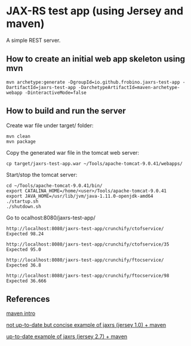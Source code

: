 # JAX-RS test app (using Jersey and maven)

A simple REST server.

## How to create an initial web app skeleton using mvn

```
mvn archetype:generate -DgroupId=io.github.frobino.jaxrs-test-app -DartifactId=jaxrs-test-app -DarchetypeArtifactId=maven-archetype-webapp -DinteractiveMode=false
```

## How to build and run the server

Create war file under target/ folder:
```
mvn clean
mvn package
```

Copy the generated war file in the tomcat web server:
```
cp target/jaxrs-test-app.war ~/Tools/apache-tomcat-9.0.41/webapps/
```

Start/stop the tomcat server:
```
cd ~/Tools/apache-tomcat-9.0.41/bin/
export CATALINA_HOME=/home/<user>/Tools/apache-tomcat-9.0.41
export JAVA_HOME=/usr/lib/jvm/java-1.11.0-openjdk-amd64
./startup.sh
./shutdown.sh
```

Go to ocalhost:8080/jaxrs-test-app/

```
http://localhost:8080/jaxrs-test-app/crunchify/ctofservice/
Expected 98.24

http://localhost:8080/jaxrs-test-app/crunchify/ctofservice/35
Expected 95.0

http://localhost:8080/jaxrs-test-app/crunchify/ftocservice/
Expected 36.8

http://localhost:8080/jaxrs-test-app/crunchify/ftocservice/98
Expected 36.666
```

## References

[maven intro](https://maven.apache.org/guides/getting-started/maven-in-five-minutes.html)

[not up-to-date but concise example of jaxrs (jersey 1.0) + maven](https://crunchify.com/how-to-build-restful-service-with-java-using-jax-rs-and-jersey/)

[up-to-date example of jaxrs (jersey 2.7) + maven](https://github.com/naveenvemulapalli/test-jersey-rest-maven-tomcat)